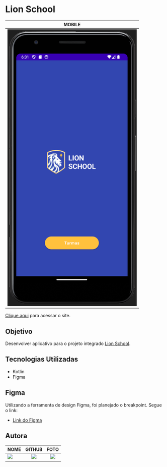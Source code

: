<h1><strong>Lion School</strong></h1>


|      MOBILE         |         
|:-------------------:|
|![](./app/src/main/res/drawable/screen_shot.png)

[Clique aqui](https://green-world-senai.netlify.app/) para acessar o site. 

## **Objetivo**

Desenvolver aplicativo para o projeto integrado [Lion School](https://github.com/camilapinh3iro/Projeto_Integrado_Lion_School).


## **Tecnologias Utilizadas**

- Kotlin
- Figma 

## **Figma**
Utilizando a ferramenta de design Figma, foi planejado o breakpoint. 
Segue o link: 

- [Link do Figma](https://www.figma.com/file/PejmtuFr6TD0a5Nu6aNeYy/SAS---MOBILE?type=design&node-id=0-1&t=Vpcp4sbd6PzwQH5d-0)



## **Autora**

| NOME                                                                                                                                                                                      |                                                     GITHUB                                                      |                                       FOTO                                       |
| :----------------------------------------------------------------------------------------------------------------------------------------------------------------------------------------- | :-------------------------------------------------------------------------------------------------------------: | :------------------------------------------------------------------------------: |
| <a href="https://github.com/camilapinh3iro"><img src="https://img.shields.io/badge/DESENVOLVEDORA-CAMILA%20PINHEIRO-informational?style=for-the-badge&logo=appveyorlabelColor=222222"></a> |   <a href="https://github.com/camilapinh3iro"><img src="https://skillicons.dev/icons?i=github&theme="/></a>   | <img src="https://avatars.githubusercontent.com/u/110388965?v=4" height="50"></a> |